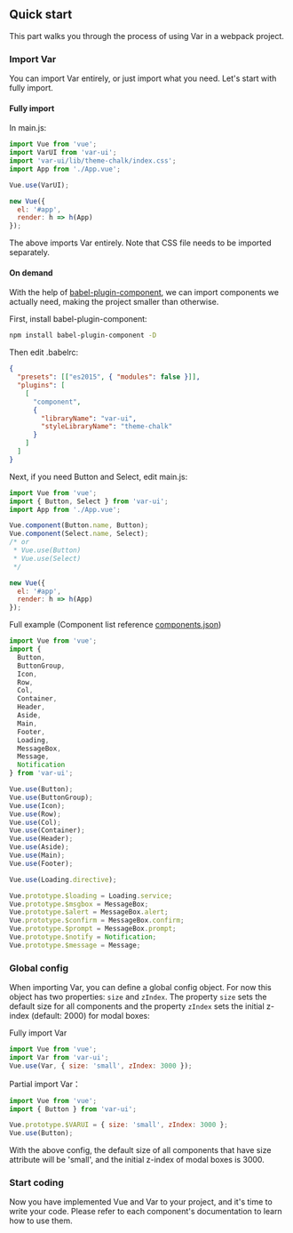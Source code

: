 ## Quick start

This part walks you through the process of using Var in a webpack project.

<!-- ### Use vue-cli@3

We provide an [Var plugin](https://gitee.com/VarFE/vue-cli-plugin-element) for vue-cli@3, which you can use to quickly build an Var-based project.

### Use Starter Kit

We provide a general [project template](https://gitee.com/VarFE/Var-starter) for you. For Laravel users, we also have a [template](https://gitee.com/VarFE/Var-in-laravel-starter). You can download and use them directly.

If you prefer not to use them, please read the following. -->

### Import Var

You can import Var entirely, or just import what you need. Let's start with fully import.

#### Fully import

In main.js:

```javascript
import Vue from 'vue';
import VarUI from 'var-ui';
import 'var-ui/lib/theme-chalk/index.css';
import App from './App.vue';

Vue.use(VarUI);

new Vue({
  el: '#app',
  render: h => h(App)
});
```

The above imports Var entirely. Note that CSS file needs to be imported separately.

#### On demand

With the help of [babel-plugin-component](https://github.com/QingWei-Li/babel-plugin-component), we can import components we actually need, making the project smaller than otherwise.

First, install babel-plugin-component:

```bash
npm install babel-plugin-component -D
```

Then edit .babelrc:

```json
{
  "presets": [["es2015", { "modules": false }]],
  "plugins": [
    [
      "component",
      {
        "libraryName": "var-ui",
        "styleLibraryName": "theme-chalk"
      }
    ]
  ]
}
```

Next, if you need Button and Select, edit main.js:

```javascript
import Vue from 'vue';
import { Button, Select } from 'var-ui';
import App from './App.vue';

Vue.component(Button.name, Button);
Vue.component(Select.name, Select);
/* or
 * Vue.use(Button)
 * Vue.use(Select)
 */

new Vue({
  el: '#app',
  render: h => h(App)
});
```

Full example (Component list reference [components.json](https://gitee.com/VarFE/var/blob/master/components.json))

```javascript
import Vue from 'vue';
import {
  Button,
  ButtonGroup,  
  Icon,
  Row,
  Col,
  Container,
  Header,
  Aside,
  Main,
  Footer,
  Loading,
  MessageBox,
  Message,
  Notification
} from 'var-ui';

Vue.use(Button);
Vue.use(ButtonGroup);
Vue.use(Icon);
Vue.use(Row);
Vue.use(Col);
Vue.use(Container);
Vue.use(Header);
Vue.use(Aside);
Vue.use(Main);
Vue.use(Footer);

Vue.use(Loading.directive);

Vue.prototype.$loading = Loading.service;
Vue.prototype.$msgbox = MessageBox;
Vue.prototype.$alert = MessageBox.alert;
Vue.prototype.$confirm = MessageBox.confirm;
Vue.prototype.$prompt = MessageBox.prompt;
Vue.prototype.$notify = Notification;
Vue.prototype.$message = Message;
```

### Global config

When importing Var, you can define a global config object. For now this object has two properties: `size` and `zIndex`. The property `size` sets the default size for all components and the property `zIndex` sets the initial z-index (default: 2000) for modal boxes:

Fully import Var

```js
import Vue from 'vue';
import Var from 'var-ui';
Vue.use(Var, { size: 'small', zIndex: 3000 });
```

Partial import Var：

```js
import Vue from 'vue';
import { Button } from 'var-ui';

Vue.prototype.$VARUI = { size: 'small', zIndex: 3000 };
Vue.use(Button);
```

With the above config, the default size of all components that have size attribute will be 'small', and the initial z-index of modal boxes is 3000.

### Start coding

Now you have implemented Vue and Var to your project, and it's time to write your code. Please refer to each component's documentation to learn how to use them.
<!-- 
### Use Nuxt.js

We can also start a project using [Nuxt.js](https://nuxtjs.org/):

<div class="glitch-embed-wrap" style="height: 420px; width: 100%;">
  <iframe src="https://glitch.com/embed/#!/embed/nuxt-with-element?path=nuxt.config.js&previewSize=0&attributionHidden=true" alt="nuxt-with-element on glitch" style="height: 100%; width: 100%; border: 0;"></iframe>
</div> -->
